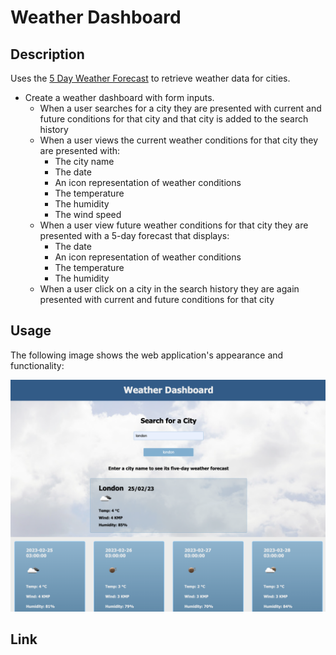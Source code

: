 #  Weather Dashboard

## Description

Uses the [5 Day Weather Forecast](https://openweathermap.org/forecast5) to retrieve weather data for cities. 

* Create a weather dashboard with form inputs.
  * When a user searches for a city they are presented with current and future conditions for that city and that city is added to the search history
  * When a user views the current weather conditions for that city they are presented with:
    * The city name
    * The date
    * An icon representation of weather conditions
    * The temperature
    * The humidity
    * The wind speed
  * When a user view future weather conditions for that city they are presented with a 5-day forecast that displays:
    * The date
    * An icon representation of weather conditions
    * The temperature
    * The humidity
  * When a user click on a city in the search history they are again presented with current and future conditions for that city

## Usage

The following image shows the web application's appearance and functionality:

![The weather app includes a search option, a list of cities, and a five-day forecast and current weather conditions for London.](./assets/images/weatherApp.png)


## Link
